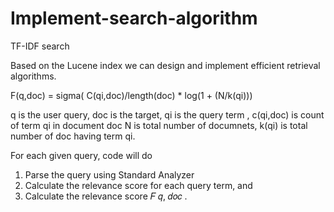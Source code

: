 Implement-search-algorithm
==========================

TF-IDF search

Based on the Lucene index we can design and implement efficient retrieval algorithms.

F(q,doc)  =  sigma( C(qi,doc)/length(doc) * log(1 + (N/k(qi)))

q is the user query, doc is the target, qi is the query term , c(qi,doc) is count of term qi in document doc
N is total number of documnets, k(qi) is total number of doc having term qi. 

For each given query,  code will do 
1. Parse the query using Standard Analyzer 
2. Calculate the relevance score for each query term, and 
3. Calculate the relevance score 𝐹 𝑞, 𝑑𝑜𝑐 .
